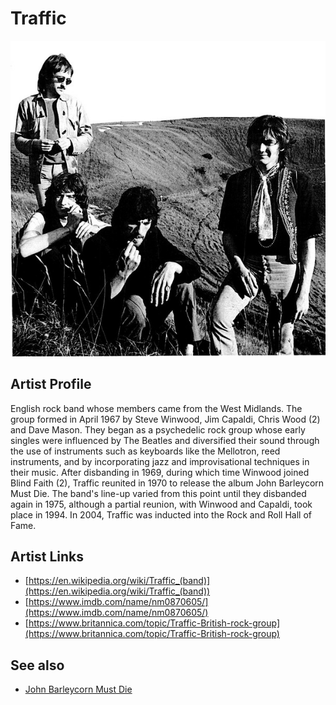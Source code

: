 # Traffic

![](../../assets/artists/Traffic.png)

## Artist Profile

English rock band whose members came from the West Midlands. The group formed in April 1967 by Steve Winwood, Jim Capaldi, Chris Wood (2) and Dave Mason. They began as a psychedelic rock group whose early singles were influenced by The Beatles and diversified their sound through the use of instruments such as keyboards like the Mellotron, reed instruments, and by incorporating jazz and improvisational techniques in their music.
After disbanding in 1969, during which time Winwood joined Blind Faith (2), Traffic reunited in 1970 to release the album John Barleycorn Must Die. The band's line-up varied from this point until they disbanded again in 1975, although a partial reunion, with Winwood and Capaldi, took place in 1994.
In 2004, Traffic was inducted into the Rock and Roll Hall of Fame.

## Artist Links

- [https://en.wikipedia.org/wiki/Traffic_(band)](https://en.wikipedia.org/wiki/Traffic_(band))
- [https://www.imdb.com/name/nm0870605/](https://www.imdb.com/name/nm0870605/)
- [https://www.britannica.com/topic/Traffic-British-rock-group](https://www.britannica.com/topic/Traffic-British-rock-group)


## See also

- [John Barleycorn Must Die](John_Barleycorn_Must_Die.md)
